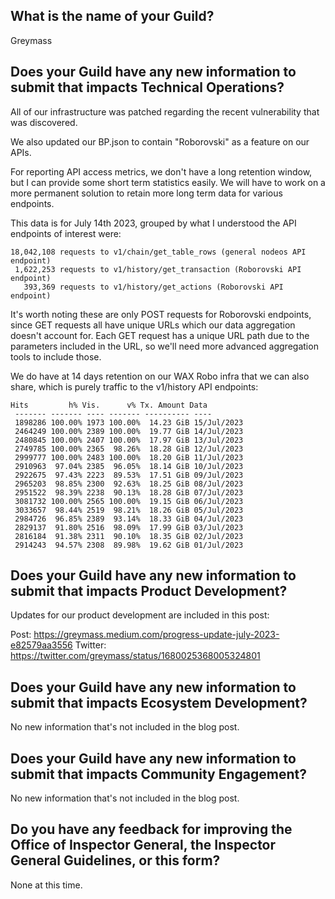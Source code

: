 ## What is the name of your Guild?

Greymass

## Does your Guild have any new information to submit that impacts Technical Operations?

All of our infrastructure was patched regarding the recent vulnerability that was discovered. 

We also updated our BP.json to contain "Roborovski" as a feature on our APIs.

For reporting API access metrics, we don't have a long retention window, but I can provide some short term statistics easily. We will have to work on a more permanent solution to retain more long term data for various endpoints.

This data is for July 14th 2023, grouped by what I understood the API endpoints of interest were:

```
18,042,108 requests to v1/chain/get_table_rows (general nodeos API endpoint)
 1,622,253 requests to v1/history/get_transaction (Roborovski API endpoint)
   393,369 requests to v1/history/get_actions (Roborovski API endpoint)
```

It's worth noting these are only POST requests for Roborovski endpoints, since GET requests all have unique URLs which our data aggregation doesn't account for. Each GET request has a unique URL path due to the parameters included in the URL, so we'll need more advanced aggregation tools to include those.

We do have at 14 days retention on our WAX Robo infra that we can also share, which is purely traffic to the v1/history API endpoints:

```
Hits         h% Vis.      v% Tx. Amount Data
 ------- ------- ---- ------- ---------- ----
 1898286 100.00% 1973 100.00%  14.23 GiB 15/Jul/2023 
 2464249 100.00% 2389 100.00%  19.77 GiB 14/Jul/2023 
 2480845 100.00% 2407 100.00%  17.97 GiB 13/Jul/2023 
 2749785 100.00% 2365  98.26%  18.28 GiB 12/Jul/2023 
 2999777 100.00% 2483 100.00%  18.20 GiB 11/Jul/2023 
 2910963  97.04% 2385  96.05%  18.14 GiB 10/Jul/2023 
 2922675  97.43% 2223  89.53%  17.51 GiB 09/Jul/2023 
 2965203  98.85% 2300  92.63%  18.25 GiB 08/Jul/2023 
 2951522  98.39% 2238  90.13%  18.28 GiB 07/Jul/2023 
 3081732 100.00% 2565 100.00%  19.15 GiB 06/Jul/2023
 3033657  98.44% 2519  98.21%  18.26 GiB 05/Jul/2023
 2984726  96.85% 2389  93.14%  18.33 GiB 04/Jul/2023 
 2829137  91.80% 2516  98.09%  17.99 GiB 03/Jul/2023 
 2816184  91.38% 2311  90.10%  18.35 GiB 02/Jul/2023 
 2914243  94.57% 2308  89.98%  19.62 GiB 01/Jul/2023 
 ```
## Does your Guild have any new information to submit that impacts Product Development?

Updates for our product development are included in this post:

Post: https://greymass.medium.com/progress-update-july-2023-e82579aa3556
Twitter: https://twitter.com/greymass/status/1680025368005324801

## Does your Guild have any new information to submit that impacts Ecosystem Development?

No new information that's not included in the blog post.

## Does your Guild have any new information to submit that impacts Community Engagement?

No new information that's not included in the blog post.

## Do you have any feedback for improving the Office of Inspector General, the Inspector General Guidelines, or this form?

None at this time.

